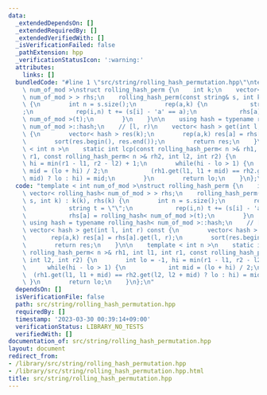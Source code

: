 ```yaml
---
data:
  _extendedDependsOn: []
  _extendedRequiredBy: []
  _extendedVerifiedWith: []
  _isVerificationFailed: false
  _pathExtension: hpp
  _verificationStatusIcon: ':warning:'
  attributes:
    links: []
  bundledCode: "#line 1 \"src/string/rolling_hash_permutation.hpp\"\ntemplate < int\
    \ num_of_mod >\nstruct rolling_hash_perm {\n    int k;\n    vector< rolling_hash<\
    \ num_of_mod > > rhs;\n    rolling_hash_perm(const string& s, int k) : k(k), rhs(k)\
    \ {\n        int n = s.size();\n        rep(a,k) {\n            string t = \"\"\
    ;\n            rep(i,n) t += (s[i] - 'a' == a);\n            rhs[a] = rolling_hash<\
    \ num_of_mod >(t);\n        }\n    }\n\n    using hash = typename rolling_hash<\
    \ num_of_mod >::hash;\n    // [l, r)\n    vector< hash > get(int l, int r) const\
    \ {\n        vector< hash > res(k);\n        rep(a,k) res[a] = rhs[a].get(l, r);\n\
    \        sort(res.begin(), res.end());\n        return res;\n    }\n\n    template\
    \ < int n >\n    static int lcp(const rolling_hash_perm< n >& rh1, int l1, int\
    \ r1, const rolling_hash_perm< n >& rh2, int l2, int r2) {\n        int lo = -1,\
    \ hi = min(r1 - l1, r2 - l2) + 1;\n        while(hi - lo > 1) {\n            int\
    \ mid = (lo + hi) / 2;\n            (rh1.get(l1, l1 + mid) == rh2.get(l2, l2 +\
    \ mid) ? lo : hi) = mid;\n        }\n        return lo;\n    }\n};\n"
  code: "template < int num_of_mod >\nstruct rolling_hash_perm {\n    int k;\n   \
    \ vector< rolling_hash< num_of_mod > > rhs;\n    rolling_hash_perm(const string&\
    \ s, int k) : k(k), rhs(k) {\n        int n = s.size();\n        rep(a,k) {\n\
    \            string t = \"\";\n            rep(i,n) t += (s[i] - 'a' == a);\n\
    \            rhs[a] = rolling_hash< num_of_mod >(t);\n        }\n    }\n\n   \
    \ using hash = typename rolling_hash< num_of_mod >::hash;\n    // [l, r)\n   \
    \ vector< hash > get(int l, int r) const {\n        vector< hash > res(k);\n \
    \       rep(a,k) res[a] = rhs[a].get(l, r);\n        sort(res.begin(), res.end());\n\
    \        return res;\n    }\n\n    template < int n >\n    static int lcp(const\
    \ rolling_hash_perm< n >& rh1, int l1, int r1, const rolling_hash_perm< n >& rh2,\
    \ int l2, int r2) {\n        int lo = -1, hi = min(r1 - l1, r2 - l2) + 1;\n  \
    \      while(hi - lo > 1) {\n            int mid = (lo + hi) / 2;\n          \
    \  (rh1.get(l1, l1 + mid) == rh2.get(l2, l2 + mid) ? lo : hi) = mid;\n       \
    \ }\n        return lo;\n    }\n};\n"
  dependsOn: []
  isVerificationFile: false
  path: src/string/rolling_hash_permutation.hpp
  requiredBy: []
  timestamp: '2023-03-30 00:39:14+09:00'
  verificationStatus: LIBRARY_NO_TESTS
  verifiedWith: []
documentation_of: src/string/rolling_hash_permutation.hpp
layout: document
redirect_from:
- /library/src/string/rolling_hash_permutation.hpp
- /library/src/string/rolling_hash_permutation.hpp.html
title: src/string/rolling_hash_permutation.hpp
---
```

